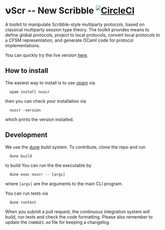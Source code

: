 𝝼Scr -- New Scribble [![CircleCI](https://circleci.com/gh/nuscr/nuscr.svg?style=svg)](https://circleci.com/gh/nuscr/nuscr)
=====================

A toolkit to manipulate Scribble-style multiparty protocols, based on
classical multiparty session type theory. The toolkit provides means
to define global protocols, project to local protocols, convert local
protocols to a CFSM representation, and generate OCaml code for
protocol implementations.

You can quickly try the live version [here](https://nuscr.github.io/nuscr/).

## How to install

The easiest way to install is to use [opam](https://opam.ocaml.org) via

```
  opam install nuscr
```

then you can check your installation via

```
  nuscr -version
```

which prints the version installed.

## Development

We use the [dune](https://dune.readthedocs.io/en/stable) build system.
To contribute, clone the repo and run 
```
  dune build
```
to build
You can run the the executable by
```
  dune exec nuscr -- [args]
```
where `[args]` are the arguments to the main CLI program.

You can run tests via
```
  dune runtest
```

When you submit a pull request, the continuous integration system will build, run tests and check the code formatting.
Please also remember to update the `CHANGES.md` file for keeping a changelog.
